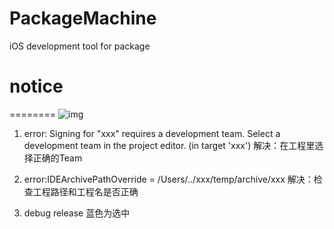 # PackageMachine
iOS development tool for package

# notice
========
![img](https://github.com/gwh111/testcocoappswift/blob/master/screenshot.png)
1. error: Signing for "xxx" requires a development team. Select a development team in the project editor. (in target 'xxx')
解决：在工程里选择正确的Team

2. error:IDEArchivePathOverride = /Users/../xxx/temp/archive/xxx
解决：检查工程路径和工程名是否正确

3. debug release 蓝色为选中
